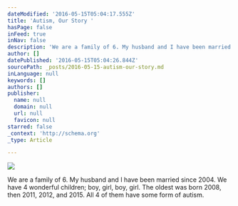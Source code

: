```yaml
---
dateModified: '2016-05-15T05:04:17.555Z'
title: 'Autism, Our Story '
hasPage: false
inFeed: true
inNav: false
description: 'We are a family of 6. My husband and I have been married since 2004. We have 4 wonderful children; boy, girl, boy, girl. The oldest was born 2008, then 2011, 2012, and 2015. All 4 of them have some form of autism. '
author: []
datePublished: '2016-05-15T05:04:26.844Z'
sourcePath: _posts/2016-05-15-autism-our-story.md
inLanguage: null
keywords: []
authors: []
publisher:
  name: null
  domain: null
  url: null
  favicon: null
starred: false
_context: 'http://schema.org'
_type: Article

---
```

![](https://the-grid-user-content.s3-us-west-2.amazonaws.com/b07a5e3e-788b-40a9-ae4f-2f29f9927131.jpg)

We are a family of 6\. My husband and I have been married since 2004\. We have 4 wonderful children; boy, girl, boy, girl. The oldest was born 2008, then 2011, 2012, and 2015\. All 4 of them have some form of autism.